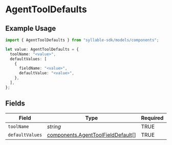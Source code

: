 # AgentToolDefaults

## Example Usage

```typescript
import { AgentToolDefaults } from "syllable-sdk/models/components";

let value: AgentToolDefaults = {
  toolName: "<value>",
  defaultValues: [
    {
      fieldName: "<value>",
      defaultValue: "<value>",
    },
  ],
};
```

## Fields

| Field                                                                                  | Type                                                                                   | Required                                                                               | Description                                                                            |
| -------------------------------------------------------------------------------------- | -------------------------------------------------------------------------------------- | -------------------------------------------------------------------------------------- | -------------------------------------------------------------------------------------- |
| `toolName`                                                                             | *string*                                                                               | TRUE                                                                     | N/A                                                                                    |
| `defaultValues`                                                                        | [components.AgentToolFieldDefault](/sdk-docs/models/components/agenttoolfielddefault)[] | TRUE                                                                     | N/A                                                                                    |